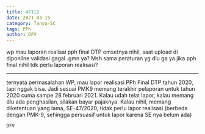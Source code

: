 ```yaml
---
title: 47112
date: 2021-03-15
category: Tanya-SC
tags: PPh
author: DFV
---
```


wp mau laporan realisai pph final DTP omsetnya nihil, saat upload di djponline validasi gagal..gmn ya? Msh sama peraturan yg dlu ga ya jika pph final nihil tdk perlu laporan realisasi?

---

ternyata permasalahan WP, mau lapor realisasi PPh Final DTP tahun 2020, tapi nggak bisa. Jadi sesuai PMK9 memang terakhir pelaporan untuk tahun 2020 cuma sampe 28 februari 2021. Kalau udah telat lapor, kalau memang dlu ada penghasilan, silakan bayar pajaknya. Kalau nihil, memang diketentuan yang lama, SE-47/2020, tidak perlu lapor realisasi (berbeda dengan PMK-9, sehingga persuasif untuk lapor karena SE nya belum ada)

`DFV`
